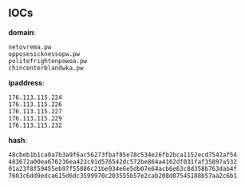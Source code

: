 
## IOCs

__domain__:

```text
netovrema.pw
opposesicknessopw.pw
politefrightenpowoa.pw
chincenterblandwka.pw
```
__ipaddress__:

```text
176.113.115.224
176.113.115.226
176.113.115.227
176.113.115.229
176.113.115.232
```
__hash__:

```text
48cbeb1b1ca0a7b3a9f6ac56273fbaf85e78c534e26fb2bca1152ecd7542af54
483672a00ea676236ea423c91d576542dc572be864a4162df031faf35897a532
01a23f8f59455eb97f55086c21be934e6e5db07e64acb6e63c8d358b763dab4f
7603c6dd9edca615d6dc3599970c203555b57e2cab208d87545188b57aa2c6b1
```